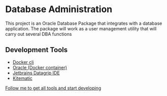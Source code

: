 # Database Administration

This project is an Oracle Database Package that integrates with a database
application. The package will work as a user management utility that will carry out several DBA
functions

## Development Tools

* [Docker cli](https://docs.docker.com/install/)
* [Oracle (Docker container)](https://hub.docker.com/r/datagrip/oracle)
* [Jetbrains Datagrip IDE](https://www.jetbrains.com/datagrip/)
* [Kitematic](https://kitematic.com/)

[Follow me to get all tools and start developing](https://medium.com/@OFettal/the-best-way-to-use-oracle-for-students-datagrip-docker-d8006356409d)